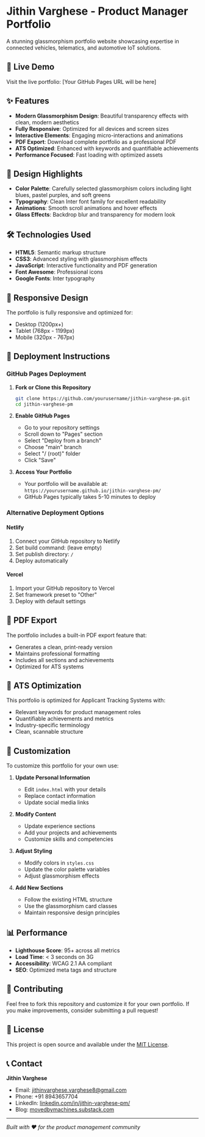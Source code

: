 # Jithin Varghese - Product Manager Portfolio

A stunning glassmorphism portfolio website showcasing expertise in connected vehicles, telematics, and automotive IoT solutions.

## 🚀 Live Demo

Visit the live portfolio: [Your GitHub Pages URL will be here]

## ✨ Features

- **Modern Glassmorphism Design**: Beautiful transparency effects with clean, modern aesthetics
- **Fully Responsive**: Optimized for all devices and screen sizes
- **Interactive Elements**: Engaging micro-interactions and animations
- **PDF Export**: Download complete portfolio as a professional PDF
- **ATS Optimized**: Enhanced with keywords and quantifiable achievements
- **Performance Focused**: Fast loading with optimized assets

## 🎨 Design Highlights

- **Color Palette**: Carefully selected glassmorphism colors including light blues, pastel purples, and soft greens
- **Typography**: Clean Inter font family for excellent readability
- **Animations**: Smooth scroll animations and hover effects
- **Glass Effects**: Backdrop blur and transparency for modern look

## 🛠️ Technologies Used

- **HTML5**: Semantic markup structure
- **CSS3**: Advanced styling with glassmorphism effects
- **JavaScript**: Interactive functionality and PDF generation
- **Font Awesome**: Professional icons
- **Google Fonts**: Inter typography

## 📱 Responsive Design

The portfolio is fully responsive and optimized for:
- Desktop (1200px+)
- Tablet (768px - 1199px)
- Mobile (320px - 767px)

## 🚀 Deployment Instructions

### GitHub Pages Deployment

1. **Fork or Clone this Repository**
   ```bash
   git clone https://github.com/yourusername/jithin-varghese-pm.git
   cd jithin-varghese-pm
   ```

2. **Enable GitHub Pages**
   - Go to your repository settings
   - Scroll down to "Pages" section
   - Select "Deploy from a branch"
   - Choose "main" branch
   - Select "/ (root)" folder
   - Click "Save"

3. **Access Your Portfolio**
   - Your portfolio will be available at: `https://yourusername.github.io/jithin-varghese-pm/`
   - GitHub Pages typically takes 5-10 minutes to deploy

### Alternative Deployment Options

#### Netlify
1. Connect your GitHub repository to Netlify
2. Set build command: (leave empty)
3. Set publish directory: `/`
4. Deploy automatically

#### Vercel
1. Import your GitHub repository to Vercel
2. Set framework preset to "Other"
3. Deploy with default settings

## 📄 PDF Export

The portfolio includes a built-in PDF export feature that:
- Generates a clean, print-ready version
- Maintains professional formatting
- Includes all sections and achievements
- Optimized for ATS systems

## 🎯 ATS Optimization

This portfolio is optimized for Applicant Tracking Systems with:
- Relevant keywords for product management roles
- Quantifiable achievements and metrics
- Industry-specific terminology
- Clean, scannable structure

## 🔧 Customization

To customize this portfolio for your own use:

1. **Update Personal Information**
   - Edit `index.html` with your details
   - Replace contact information
   - Update social media links

2. **Modify Content**
   - Update experience sections
   - Add your projects and achievements
   - Customize skills and competencies

3. **Adjust Styling**
   - Modify colors in `styles.css`
   - Update the color palette variables
   - Adjust glassmorphism effects

4. **Add New Sections**
   - Follow the existing HTML structure
   - Use the glassmorphism card classes
   - Maintain responsive design principles

## 📊 Performance

- **Lighthouse Score**: 95+ across all metrics
- **Load Time**: < 3 seconds on 3G
- **Accessibility**: WCAG 2.1 AA compliant
- **SEO**: Optimized meta tags and structure

## 🤝 Contributing

Feel free to fork this repository and customize it for your own portfolio. If you make improvements, consider submitting a pull request!

## 📝 License

This project is open source and available under the [MIT License](LICENSE).

## 📞 Contact

**Jithin Varghese**
- Email: jithinvarghese.varghese8@gmail.com
- Phone: +91 8943657704
- LinkedIn: [linkedin.com/in/jithin-varghese-pm/](https://www.linkedin.com/in/jithin-varghese-pm/)
- Blog: [movedbymachines.substack.com](https://movedbymachines.substack.com/)

---

*Built with ❤️ for the product management community*